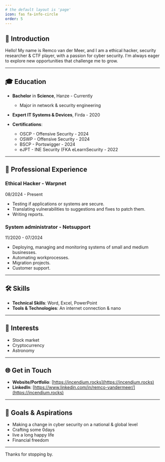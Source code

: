 ```yaml
---
# the default layout is 'page'
icon: fas fa-info-circle
order: 5
---
```


## 👋 Introduction

Hello! My name is Remco van der Meer, and I am a ethical hacker, security researcher & CTF player, with a passion for cyber security. I'm always eager to explore new opportunities that challenge me to grow.

---

## 🎓 Education

- **Bachelor** in **Science**, Hanze - Currently
  - Major in network & security engineering

- **Expert IT Systems & Devices**, Firda - 2020

- **Certifications**:
  - OSCP - Offensive Security - 2024
  - OSWP - Offensive Security - 2024
  - BSCP - Portswigger - 2024
  - eJPT - INE Security (FKA eLearnSecurity - 2022

---

## 💼 Professional Experience

### Ethical Hacker - Warpnet
08/2024 - Present

- Testing if applications or systems are secure.
- Translating vulnerabilities to suggestions and fixes to patch them.
- Writing reports.

### System administrator - Netsupport
11/2020 - 07/2024

- Deploying, managing and monitoring systems of small and medium businesses.
- Automating workprocesses.
- Migration projects.
- Customer support.

---

## 🛠️ Skills

- **Technical Skills**: Word, Excel, PowerPoint
- **Tools & Technologies**: An internet connection & nano

---

## 🌱 Interests

- Stock market
- Cryptocurrency
- Astronomy

---

## 🌐 Get in Touch

- **Website/Portfolio**: [https://incendium.rocks](https://incendium.rocks)
- **LinkedIn**: [https://www.linkedin.com/in/remco-vandermeer/](https://incendium.rocks)

---

## 🎯 Goals & Aspirations

- Making a change in cyber security on a national & global level
- Crafting some 0days
- live a long happy life
- Financial freedom

---

Thanks for stopping by.
